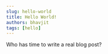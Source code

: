```yaml
---
slug: hello-world
title: Hello World!
authors: bhavjit
tags: [hello]
---
```


Who has time to write a real blog post?
